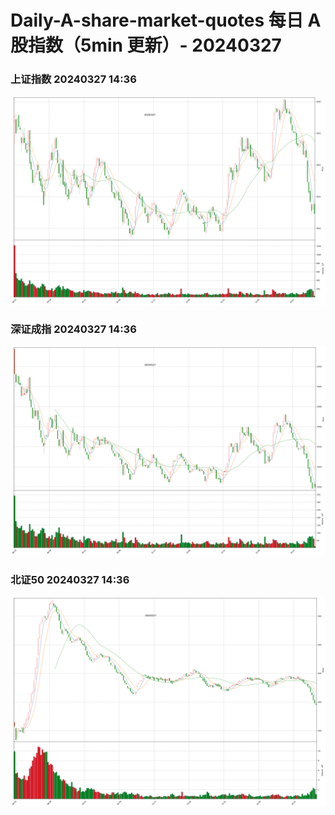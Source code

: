 
# Daily-A-share-market-quotes 每日 A 股指数（5min 更新）- 20240327

### 上证指数 20240327 14:36
![](./fig/2024/3/20240327-sh000001.png)

### 深证成指 20240327 14:36
![](./fig/2024/3/20240327-sz399001.png)

### 北证50 20240327 14:36
![](./fig/2024/3/20240327-bj899050.png)
